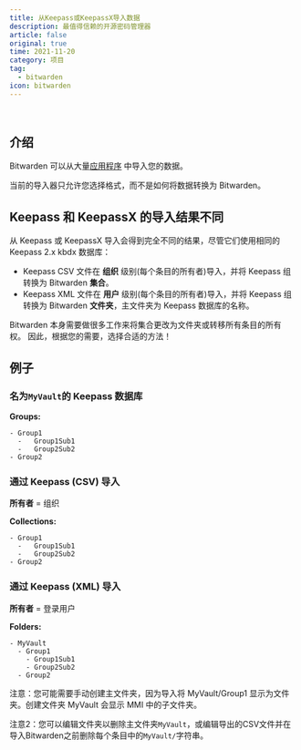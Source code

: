 ```yaml
---
title: 从Keepass或KeepassX导入数据
description: 最值得信赖的开源密码管理器 
article: false
original: true
time: 2021-11-20
category: 项目
tag:
  - bitwarden
icon: bitwarden
---
```


<br>

## 介绍

Bitwarden 可以从大量[应用程序](https://help.bitwarden.com/article/import-data/) 中导入您的数据。

当前的导入器只允许您选择格式，而不是如何将数据转换为 Bitwarden。

## Keepass 和 KeepassX 的导入结果不同

从 Keepass 或 KeepassX 导入会得到完全不同的结果，尽管它们使用相同的 Keepass 2.x kbdx 数据库：

- Keepass CSV 文件在 **组织** 级别(每个条目的所有者)导入，并将 Keepass 组转换为 Bitwarden **集合**。
- Keepass XML 文件在 **用户** 级别(每个条目的所有者)导入，并将 Keepass 组转换为 Bitwarden **文件夹**，主文件夹为 Keepass 数据库的名称。

Bitwarden 本身需要做很多工作来将集合更改为文件夹或转移所有条目的所有权。
因此，根据您的需要，选择合适的方法！

## 例子

### 名为`MyVault`的 Keepass 数据库

**Groups:**

```
- Group1
  -   Group1Sub1
  -   Group2Sub2
- Group2
```

### 通过 Keepass (CSV) 导入

**所有者** = 组织

**Collections:**

```
- Group1
  -   Group1Sub1
  -   Group2Sub2
- Group2
```

### 通过 Keepass (XML) 导入

**所有者** = 登录用户

**Folders:**

```
- MyVault
  - Group1
    - Group1Sub1
    - Group2Sub2
  - Group2
```

注意：您可能需要手动创建主文件夹，因为导入将 MyVault/Group1 显示为文件夹。创建文件夹 MyVault 会显示 MMI 中的子文件夹。

注意2：您可以编辑文件夹以删除主文件夹`MyVault`，或编辑导出的CSV文件并在导入Bitwarden之前删除每个条目中的`MyVault/`字符串。
